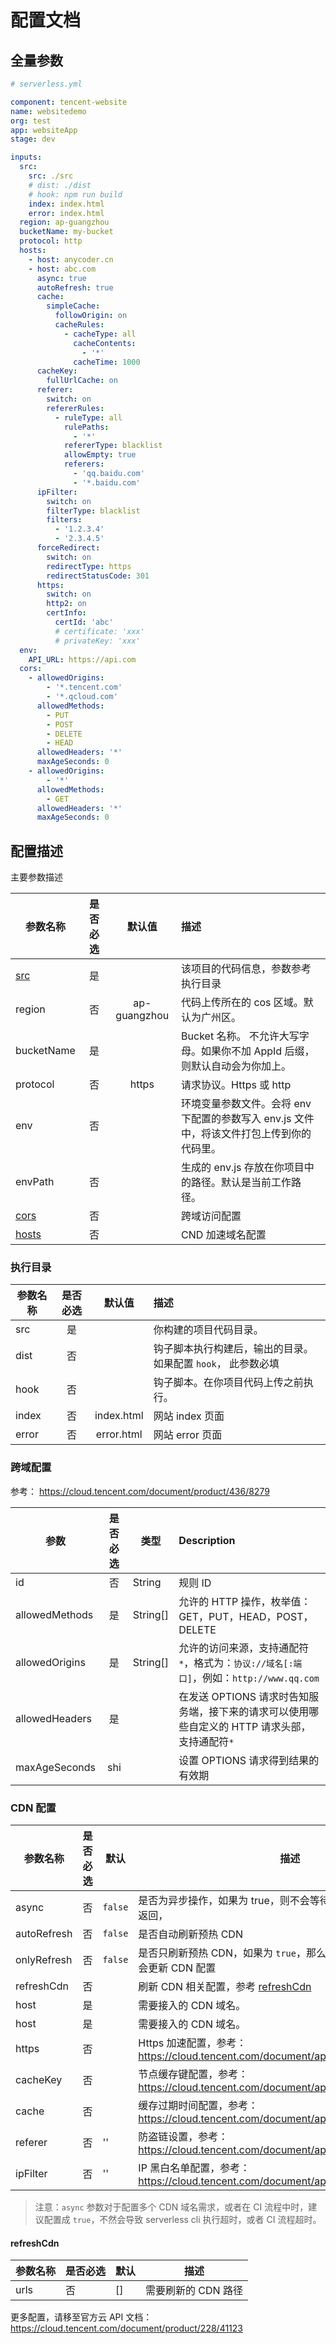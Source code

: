 # 配置文档

## 全量参数

```yml
# serverless.yml

component: tencent-website
name: websitedemo
org: test
app: websiteApp
stage: dev

inputs:
  src:
    src: ./src
    # dist: ./dist
    # hook: npm run build
    index: index.html
    error: index.html
  region: ap-guangzhou
  bucketName: my-bucket
  protocol: http
  hosts:
    - host: anycoder.cn
    - host: abc.com
      async: true
      autoRefresh: true
      cache:
        simpleCache:
          followOrigin: on
          cacheRules:
            - cacheType: all
              cacheContents:
                - '*'
              cacheTime: 1000
      cacheKey:
        fullUrlCache: on
      referer:
        switch: on
        refererRules:
          - ruleType: all
            rulePaths:
              - '*'
            refererType: blacklist
            allowEmpty: true
            referers:
              - 'qq.baidu.com'
              - '*.baidu.com'
      ipFilter:
        switch: on
        filterType: blacklist
        filters:
          - '1.2.3.4'
          - '2.3.4.5'
      forceRedirect:
        switch: on
        redirectType: https
        redirectStatusCode: 301
      https:
        switch: on
        http2: on
        certInfo:
          certId: 'abc'
          # certificate: 'xxx'
          # privateKey: 'xxx'
  env:
    API_URL: https://api.com
  cors:
    - allowedOrigins:
        - '*.tencent.com'
        - '*.qcloud.com'
      allowedMethods:
        - PUT
        - POST
        - DELETE
        - HEAD
      allowedHeaders: '*'
      maxAgeSeconds: 0
    - allowedOrigins:
        - '*'
      allowedMethods:
        - GET
      allowedHeaders: '*'
      maxAgeSeconds: 0
```

## 配置描述

主要参数描述

| 参数名称           | 是否必选 |    默认值    | 描述                                                                                      |
| ------------------ | :------: | :----------: | :---------------------------------------------------------------------------------------- |
| [src](#执行目录)   |    是    |              | 该项目的代码信息，参数参考执行目录                                                        |
| region             |    否    | ap-guangzhou | 代码上传所在的 cos 区域。默认为广州区。                                                   |
| bucketName         |    是    |              | Bucket 名称。 不允许大写字母。如果你不加 AppId 后缀，则默认自动会为你加上。               |
| protocol           |    否    |    https     | 请求协议。Https 或 http                                                                   |
| env                |    否    |              | 环境变量参数文件。会将 env 下配置的参数写入 env.js 文件中，将该文件打包上传到你的代码里。 |
| envPath            |    否    |              | 生成的 env.js 存放在你项目中的路径。默认是当前工作路径。                                  |
| [cors](#跨域配置)  |    否    |              | 跨域访问配置                                                                              |
| [hosts](#CDN-配置) |    否    |              | CND 加速域名配置                                                                          |

### 执行目录

| 参数名称 | 是否必选 |   默认值   | 描述                                                         |
| -------- | :------: | :--------: | :----------------------------------------------------------- |
| src      |    是    |            | 你构建的项目代码目录。                                       |
| dist     |    否    |            | 钩子脚本执行构建后，输出的目录。如果配置 `hook`， 此参数必填 |
| hook     |    否    |            | 钩子脚本。在你项目代码上传之前执行。                         |
| index    |    否    | index.html | 网站 index 页面                                              |
| error    |    否    | error.html | 网站 error 页面                                              |

### 跨域配置

参考： https://cloud.tencent.com/document/product/436/8279

| 参数           | 是否必选 | 类型     | Description                                                                                    |
| -------------- | :------: | -------- | :--------------------------------------------------------------------------------------------- |
| id             |    否    | String   | 规则 ID                                                                                        |
| allowedMethods |    是    | String[] | 允许的 HTTP 操作，枚举值：GET，PUT，HEAD，POST，DELETE                                         |
| allowedOrigins |    是    | String[] | 允许的访问来源，支持通配符`*`，格式为：`协议://域名[:端口]`，例如：`http://www.qq.com`         |
| allowedHeaders |    是    |          | 在发送 OPTIONS 请求时告知服务端，接下来的请求可以使用哪些自定义的 HTTP 请求头部，支持通配符`*` |
| maxAgeSeconds  |   shi    |          | 设置 OPTIONS 请求得到结果的有效期                                                              |

### CDN 配置

| 参数名称    | 是否必选 | 默认    | 描述                                                                              |
| ----------- | -------- | ------- | --------------------------------------------------------------------------------- |
| async       | 否       | `false` | 是否为异步操作，如果为 true，则不会等待 CDN 创建或更新成功再返回，                |
| autoRefresh | 否       | `false` | 是否自动刷新预热 CDN                                                              |
| onlyRefresh | 否       | `false` | 是否只刷新预热 CDN，如果为 `true`，那么只进行刷新预热操作，不会更新 CDN 配置      |
| refreshCdn  | 否       |         | 刷新 CDN 相关配置，参考 [refreshCdn](#refreshCdn)                                 |
| host        | 是       |         | 需要接入的 CDN 域名。                                                             |
| host        | 是       |         | 需要接入的 CDN 域名。                                                             |
| https       | 否       |         | Https 加速配置，参考：https://cloud.tencent.com/document/api/228/30987#Https      |
| cacheKey    | 否       |         | 节点缓存键配置，参考：https://cloud.tencent.com/document/api/228/30987#CacheKey   |
| cache       | 否       |         | 缓存过期时间配置，参考： https://cloud.tencent.com/document/api/228/30987#Cache   |
| referer     | 否       | ''      | 防盗链设置，参考： https://cloud.tencent.com/document/api/228/30987#Referer       |
| ipFilter    | 否       | ''      | IP 黑白名单配置，参考： https://cloud.tencent.com/document/api/228/30987#IpFilter |

> 注意：`async` 参数对于配置多个 CDN 域名需求，或者在 CI 流程中时，建议配置成 `true`，不然会导致 serverless cli 执行超时，或者 CI 流程超时。

#### refreshCdn

| 参数名称 | 是否必选 | 默认 | 描述                |
| -------- | -------- | ---- | ------------------- |
| urls     | 否       | []   | 需要刷新的 CDN 路径 |

更多配置，请移至官方云 API 文档：https://cloud.tencent.com/document/product/228/41123
